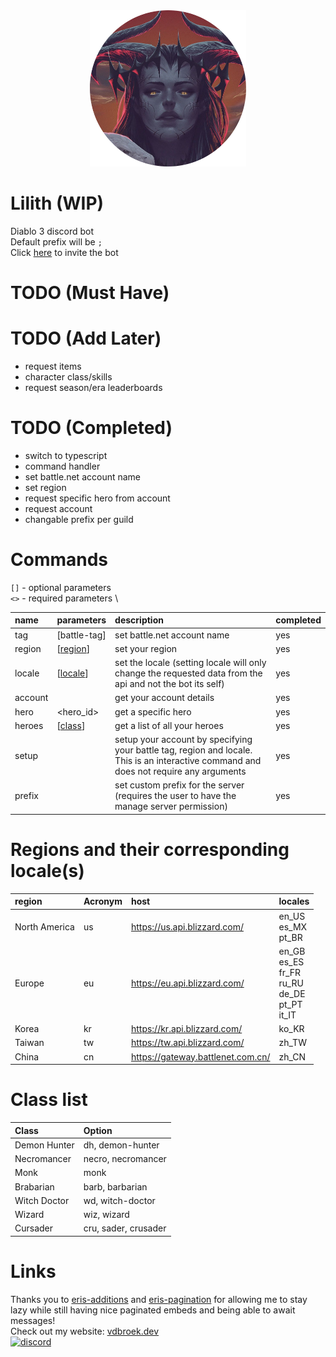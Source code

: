 <div align="center">
    <img height="250" src="./assets/avatar-round.png">
</div>

# Lilith (WIP)
Diablo 3 discord bot \
Default prefix will be `;` \
Click [here][invite-link] to invite the bot

# TODO (Must Have)

# TODO (Add Later)
- request items
- character class/skills
- request season/era leaderboards

# TODO (Completed)
- switch to typescript
- command handler
- set battle.net account name
- set region
- request specific hero from account
- request account
- changable prefix per guild

# Commands
`[]` - optional parameters \
`<>` - required parameters \

| name | parameters | description | completed |
|:-|:-|:-|:-|
| tag | [battle-tag] | set battle.net account name | yes |
| region | [[region][locale-link]] | set your region | yes |
| locale | [[locale][locale-link]] | set the locale (setting locale will only change the requested data from the api and not the bot its self) | yes |
| account || get your account details | yes |
| hero | <hero_id> | get a specific hero | yes |
| heroes | [[class][class-link]] | get a list of all your heroes | yes |
| setup || setup your account by specifying your battle tag, region and locale. <br> This is an interactive command and does not require any arguments | yes |
| prefix || set custom prefix for the server (requires the user to have the manage server permission) | yes |

# Regions and their corresponding locale(s)
| region        | Acronym | host                              | locales                                                                 |
|:--------------|:--------|:----------------------------------|:------------------------------------------------------------------------|
| North America | us      | https://us.api.blizzard.com/      | en_US <br> es_MX <br> pt_BR                                             |
| Europe        | eu      | https://eu.api.blizzard.com/      | en_GB <br> es_ES <br> fr_FR <br> ru_RU <br> de_DE <br> pt_PT <br> it_IT |
| Korea         | kr      | https://kr.api.blizzard.com/      | ko_KR                                                                   |
| Taiwan        | tw      | https://tw.api.blizzard.com/      | zh_TW                                                                   |
| China         | cn      | https://gateway.battlenet.com.cn/ | zh_CN                                                                   |

# Class list
| Class        | Option               |
|:-------------|:---------------------|
| Demon Hunter | dh, demon-hunter     |
| Necromancer  | necro, necromancer   |
| Monk         | monk                 |
| Brabarian    | barb, barbarian      |
| Witch Doctor | wd, witch-doctor     |
| Wizard       | wiz, wizard          |
| Cursader     | cru, sader, crusader |

# Links
Thanks you to [eris-additions](https://github.com/minemidnight/eris-additions) and [eris-pagination](https://github.com/riyacchi/eris-pagination) for allowing me to stay lazy while still having nice paginated embeds and being able to await messages! \
Check out my website: [vdbroek.dev](https://vdbroek.dev) \
[![discord](https://discordapp.com/api/v6/guilds/240059867744698368/widget.png?style=banner2)](https://discord.gg/p895czC)


[invite-link]: https://discord.com/oauth2/authorize?client_id=740897738983604284&scope=bot&permissions=388160
[locale-link]: https://github.com/Pepijn98/Lilith#regions-and-their-corresponding-locales
[class-link]: https://github.com/Pepijn98/Lilith#class-list
